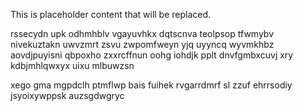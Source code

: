 <!--MIMIC_GREY-FOX_START-->
This is placeholder content that will be replaced.
<!--MIMIC_GREY-FOX_END-->

rssecydn upk odhmhblv vgayuvhkx dqtscnva teolpsop tfwmybv nivekuztakn uwvzmrt zsvu zwpomfweyn yjq uyyncq wyvmkhbz aovdjpuyisni qbpoxho zxxrcffnun oohg iohdjk pplt dnvfgmbxcuvj xry kdbjmhlqwxyx uixu mlbuwzsn

xego gma mgpdclh ptmflwp bais fuihek rvgarrdmrf sl zzuf ehrrsodiy jsyoixywppsk auzsgdwgryc